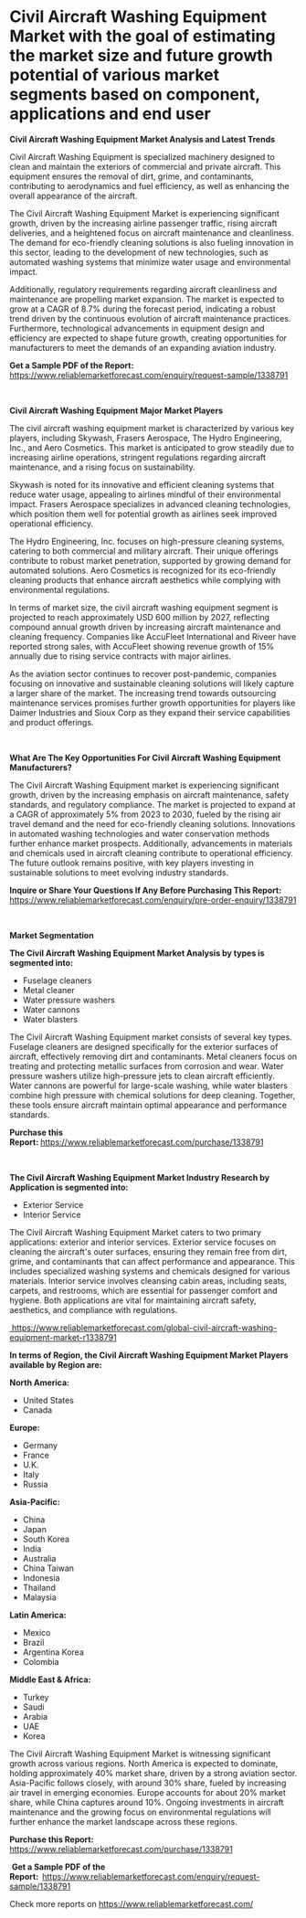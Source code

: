 <p><h1>Civil Aircraft Washing Equipment Market with the goal of estimating the market size and future growth potential of various market segments based on component, applications and end user</h1></p><p><strong>Civil Aircraft Washing Equipment Market Analysis and Latest Trends</strong></p>
<p><p>Civil Aircraft Washing Equipment is specialized machinery designed to clean and maintain the exteriors of commercial and private aircraft. This equipment ensures the removal of dirt, grime, and contaminants, contributing to aerodynamics and fuel efficiency, as well as enhancing the overall appearance of the aircraft. </p><p>The Civil Aircraft Washing Equipment Market is experiencing significant growth, driven by the increasing airline passenger traffic, rising aircraft deliveries, and a heightened focus on aircraft maintenance and cleanliness. The demand for eco-friendly cleaning solutions is also fueling innovation in this sector, leading to the development of new technologies, such as automated washing systems that minimize water usage and environmental impact. </p><p>Additionally, regulatory requirements regarding aircraft cleanliness and maintenance are propelling market expansion. The market is expected to grow at a CAGR of 8.7% during the forecast period, indicating a robust trend driven by the continuous evolution of aircraft maintenance practices. Furthermore, technological advancements in equipment design and efficiency are expected to shape future growth, creating opportunities for manufacturers to meet the demands of an expanding aviation industry.</p></p>
<p><strong>Get a Sample PDF of the Report:&nbsp;</strong> <a href="https://www.reliablemarketforecast.com/enquiry/request-sample/1338791?utm_campaign=1134&utm_medium=2&utm_source=Github&utm_content=ia&utm_term=08012025&utm_id=civil-aircraft-washing-equipment">https://www.reliablemarketforecast.com/enquiry/request-sample/1338791</a></p>
<p>&nbsp;</p>
<p><strong>Civil Aircraft Washing Equipment Major Market Players</strong></p>
<p><p>The civil aircraft washing equipment market is characterized by various key players, including Skywash, Frasers Aerospace, The Hydro Engineering, Inc., and Aero Cosmetics. This market is anticipated to grow steadily due to increasing airline operations, stringent regulations regarding aircraft maintenance, and a rising focus on sustainability.</p><p>Skywash is noted for its innovative and efficient cleaning systems that reduce water usage, appealing to airlines mindful of their environmental impact. Frasers Aerospace specializes in advanced cleaning technologies, which position them well for potential growth as airlines seek improved operational efficiency.</p><p>The Hydro Engineering, Inc. focuses on high-pressure cleaning systems, catering to both commercial and military aircraft. Their unique offerings contribute to robust market penetration, supported by growing demand for automated solutions. Aero Cosmetics is recognized for its eco-friendly cleaning products that enhance aircraft aesthetics while complying with environmental regulations.</p><p>In terms of market size, the civil aircraft washing equipment segment is projected to reach approximately USD 600 million by 2027, reflecting compound annual growth driven by increasing aircraft maintenance and cleaning frequency. Companies like AccuFleet International and Riveer have reported strong sales, with AccuFleet showing revenue growth of 15% annually due to rising service contracts with major airlines.</p><p>As the aviation sector continues to recover post-pandemic, companies focusing on innovative and sustainable cleaning solutions will likely capture a larger share of the market. The increasing trend towards outsourcing maintenance services promises further growth opportunities for players like Daimer Industries and Sioux Corp as they expand their service capabilities and product offerings.</p></p>
<p>&nbsp;</p>
<p><strong>What Are The Key Opportunities For Civil Aircraft Washing Equipment Manufacturers?</strong></p>
<p><p>The Civil Aircraft Washing Equipment market is experiencing significant growth, driven by the increasing emphasis on aircraft maintenance, safety standards, and regulatory compliance. The market is projected to expand at a CAGR of approximately 5% from 2023 to 2030, fueled by the rising air travel demand and the need for eco-friendly cleaning solutions. Innovations in automated washing technologies and water conservation methods further enhance market prospects. Additionally, advancements in materials and chemicals used in aircraft cleaning contribute to operational efficiency. The future outlook remains positive, with key players investing in sustainable solutions to meet evolving industry standards.</p></p>
<p><strong>Inquire or Share Your Questions If Any Before Purchasing This Report:</strong> <a href="https://www.reliablemarketforecast.com/enquiry/pre-order-enquiry/1338791?utm_campaign=1134&utm_medium=2&utm_source=Github&utm_content=ia&utm_term=08012025&utm_id=civil-aircraft-washing-equipment">https://www.reliablemarketforecast.com/enquiry/pre-order-enquiry/1338791</a></p>
<p>&nbsp;</p>
<p><strong>Market Segmentation</strong></p>
<p><strong>The Civil Aircraft Washing Equipment Market Analysis by types is segmented into:</strong></p>
<p><ul><li>Fuselage cleaners</li><li>Metal cleaner</li><li>Water pressure washers</li><li>Water cannons</li><li>Water blasters</li></ul></p>
<p><p>The Civil Aircraft Washing Equipment market consists of several key types. Fuselage cleaners are designed specifically for the exterior surfaces of aircraft, effectively removing dirt and contaminants. Metal cleaners focus on treating and protecting metallic surfaces from corrosion and wear. Water pressure washers utilize high-pressure jets to clean aircraft efficiently. Water cannons are powerful for large-scale washing, while water blasters combine high pressure with chemical solutions for deep cleaning. Together, these tools ensure aircraft maintain optimal appearance and performance standards.</p></p>
<p><strong>Purchase this Report:&nbsp;</strong><a href="https://www.reliablemarketforecast.com/purchase/1338791?utm_campaign=1134&utm_medium=2&utm_source=Github&utm_content=ia&utm_term=08012025&utm_id=civil-aircraft-washing-equipment">https://www.reliablemarketforecast.com/purchase/1338791</a></p>
<p>&nbsp;</p>
<p><strong>The Civil Aircraft Washing Equipment Market Industry Research by Application is segmented into:</strong></p>
<p><ul><li>Exterior Service</li><li>Interior Service</li></ul></p>
<p><p>The Civil Aircraft Washing Equipment Market caters to two primary applications: exterior and interior services. Exterior service focuses on cleaning the aircraft's outer surfaces, ensuring they remain free from dirt, grime, and contaminants that can affect performance and appearance. This includes specialized washing systems and chemicals designed for various materials. Interior service involves cleansing cabin areas, including seats, carpets, and restrooms, which are essential for passenger comfort and hygiene. Both applications are vital for maintaining aircraft safety, aesthetics, and compliance with regulations.</p></p>
<p><a href="https://www.reliablemarketforecast.com/global-civil-aircraft-washing-equipment-market-r1338791?utm_campaign=1134&utm_medium=2&utm_source=Github&utm_content=ia&utm_term=08012025&utm_id=civil-aircraft-washing-equipment">&nbsp;https://www.reliablemarketforecast.com/global-civil-aircraft-washing-equipment-market-r1338791</a></p>
<p><strong>In terms of Region, the Civil Aircraft Washing Equipment Market Players available by Region are:</strong></p>
<p>
    <p> <strong> North America: </strong>
        <ul>
            <li>United States</li>
            <li>Canada</li>
        </ul>
        </p> 
    <p> <strong> Europe: </strong>
        <ul>
            <li>Germany</li>
            <li>France</li>
            <li>U.K.</li>
            <li>Italy</li>
            <li>Russia</li>
        </ul>
        </p> 
    <p> <strong> Asia-Pacific: </strong>
        <ul>
            <li>China</li>
            <li>Japan</li>
            <li>South Korea</li>
            <li>India</li>
            <li>Australia</li>
            <li>China Taiwan</li>
            <li>Indonesia</li>
            <li>Thailand</li>
            <li>Malaysia</li>
        </ul>
        </p> 
    <p> <strong> Latin America: </strong>
        <ul>
            <li>Mexico</li>
            <li>Brazil</li>
            <li>Argentina Korea</li>
            <li>Colombia</li>
        </ul>
        </p> 
    <p> <strong> Middle East & Africa: </strong>
        <ul>
            <li>Turkey</li>
            <li>Saudi</li>
            <li>Arabia</li>
            <li>UAE</li>
            <li>Korea</li>
        </ul>
    </p>
    </p>
<p><p>The Civil Aircraft Washing Equipment Market is witnessing significant growth across various regions. North America is expected to dominate, holding approximately 40% market share, driven by a strong aviation sector. Asia-Pacific follows closely, with around 30% share, fueled by increasing air travel in emerging economies. Europe accounts for about 20% market share, while China captures around 10%. Ongoing investments in aircraft maintenance and the growing focus on environmental regulations will further enhance the market landscape across these regions.</p></p>
<p><strong>Purchase this Report: </strong><a href="https://www.reliablemarketforecast.com/purchase/1338791?utm_campaign=1134&utm_medium=2&utm_source=Github&utm_content=ia&utm_term=08012025&utm_id=civil-aircraft-washing-equipment">https://www.reliablemarketforecast.com/purchase/1338791</a></p>
<p>&nbsp;<strong>Get a Sample PDF of the Report:&nbsp;&nbsp;</strong><a href="https://www.reliablemarketforecast.com/enquiry/request-sample/1338791?utm_campaign=1134&utm_medium=2&utm_source=Github&utm_content=ia&utm_term=08012025&utm_id=civil-aircraft-washing-equipment">https://www.reliablemarketforecast.com/enquiry/request-sample/1338791</a></p>
<p><strong></strong></p>
<p>Check more reports on <a href="https://www.reliablemarketforecast.com/?utm_campaign=1134&utm_medium=2&utm_source=Github&utm_content=ia&utm_term=08012025&utm_id=civil-aircraft-washing-equipment">https://www.reliablemarketforecast.com/</a></p>